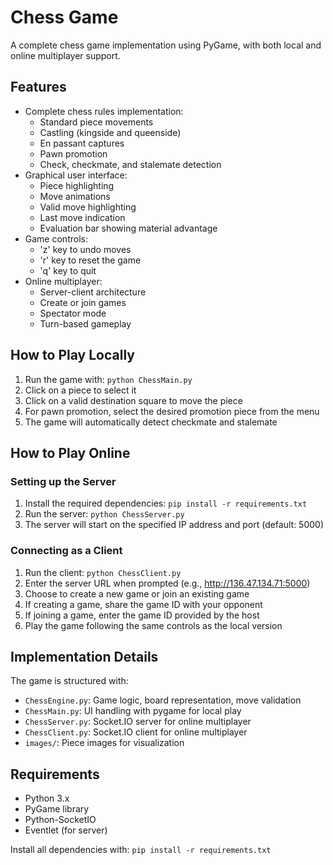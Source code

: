 # Chess Game

A complete chess game implementation using PyGame, with both local and online multiplayer support.

## Features

- Complete chess rules implementation:
  - Standard piece movements
  - Castling (kingside and queenside)
  - En passant captures
  - Pawn promotion
  - Check, checkmate, and stalemate detection
- Graphical user interface:
  - Piece highlighting
  - Move animations
  - Valid move highlighting
  - Last move indication
  - Evaluation bar showing material advantage
- Game controls:
  - 'z' key to undo moves
  - 'r' key to reset the game
  - 'q' key to quit
- Online multiplayer:
  - Server-client architecture
  - Create or join games
  - Spectator mode
  - Turn-based gameplay

## How to Play Locally

1. Run the game with: `python ChessMain.py`
2. Click on a piece to select it
3. Click on a valid destination square to move the piece
4. For pawn promotion, select the desired promotion piece from the menu
5. The game will automatically detect checkmate and stalemate

## How to Play Online

### Setting up the Server

1. Install the required dependencies: `pip install -r requirements.txt`
2. Run the server: `python ChessServer.py`
3. The server will start on the specified IP address and port (default: 5000)

### Connecting as a Client

1. Run the client: `python ChessClient.py`
2. Enter the server URL when prompted (e.g., http://136.47.134.71:5000)
3. Choose to create a new game or join an existing game
4. If creating a game, share the game ID with your opponent
5. If joining a game, enter the game ID provided by the host
6. Play the game following the same controls as the local version

## Implementation Details

The game is structured with:

- `ChessEngine.py`: Game logic, board representation, move validation
- `ChessMain.py`: UI handling with pygame for local play
- `ChessServer.py`: Socket.IO server for online multiplayer
- `ChessClient.py`: Socket.IO client for online multiplayer
- `images/`: Piece images for visualization

## Requirements

- Python 3.x
- PyGame library
- Python-SocketIO
- Eventlet (for server)

Install all dependencies with: `pip install -r requirements.txt`
